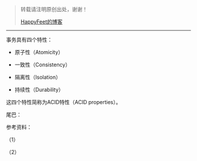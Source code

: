 > 转载请注明原创出处，谢谢！
>
> [HappyFeet的博客](https://blog.csdn.net/haihui_yang)





---



事务具有四个特性：

- 原子性（Atomicity）

- 一致性（Consistency）

- 隔离性（Isolation）

- 持续性（Durability）

这四个特性简称为ACID特性（ACID properties）。





尾巴：



参考资料：

（1）

（2）